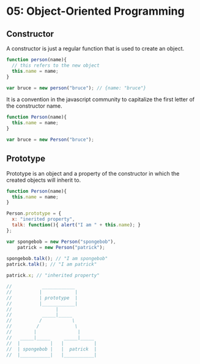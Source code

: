 # 05: Object-Oriented Programming

## Constructor

A constructor is just a regular function that is used to create an object.

```js
function person(name){
  // this refers to the new object
  this.name = name;
}

var bruce = new person("bruce"); // {name: "bruce"}
```

It is a convention in the javascript community to capitalize the first letter of the constructor name.

```js
function Person(name){
  this.name = name;
}

var bruce = new Person("bruce");
```

## Prototype

Prototype is an object and a property of the constructor in which the created objects will inherit to.

```js
function Person(name){
  this.name = name;
}

Person.prototype = {
  x: "inerited property",
  talk: function(){ alert("I am " + this.name); }
};

var spongebob = new Person("spongebob"),
    patrick = new Person("patrick");
    
spongebob.talk(); // "I am spongebob"
patrick.talk(); // "I am patrick"

patrick.x; // "inherited property"
```

```js
//           ____________
//          |            |
//          | prototype  |
//          |____________|
//                |
//           _____|_____ 
//          /           \
//         /             \
//        |               |
//   _____|_____     _____|_____
//  |           |   |           |
//  | spongebob |   |  patrick  |
//  |___________|   |___________|
```
